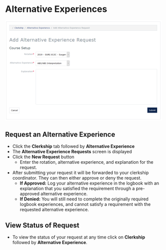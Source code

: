 # Alternative Experiences

![Alt Exp Request](./images/student-altexp.png)

## Request an Alternative Experience

* Click the **Clerkship** tab followed by **Alternative Experience** 
* The **Alternative Experience Requests** screen is displayed
* Click the **New Request** button
    * Enter the rotation, alternative experience, and explanation for the request. 
* After submitting your request it will be forwarded to your clerkship coordinator. They can then either approve or deny the request. 
    * **If Approved:** Log your alternative experience in the logbook with an explanation that you satisfied the requirement through a pre-approved alternative experience. 
    * **If Denied:** You will still need to complete the originally required logbook experiences, and cannot satisfy a requirement with the requested alternative experience. 

## View Status of Request

* To view the status of your request at any time click on **Clerkship** followed by **Alternative Experience**. 